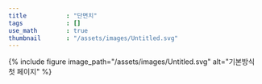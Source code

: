 ```yaml
---
title           : "단면치"
tags            : []
use_math        : true
thumbnail       : "/assets/images/Untitled.svg"
---
```

{% include figure image_path="/assets/images/Untitled.svg" alt="기본방식 첫 페이지" %}
